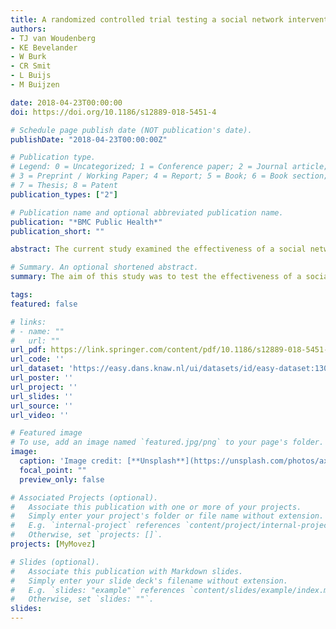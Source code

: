 ```yaml
---
title: A randomized controlled trial testing a social network intervention to promote physical activity among adolescents
authors:
- TJ van Woudenberg
- KE Bevelander
- W Burk
- CR Smit
- L Buijs
- M Buijzen

date: 2018-04-23T00:00:00
doi: https://doi.org/10.1186/s12889-018-5451-4

# Schedule page publish date (NOT publication's date).
publishDate: "2018-04-23T00:00:00Z"

# Publication type.
# Legend: 0 = Uncategorized; 1 = Conference paper; 2 = Journal article;
# 3 = Preprint / Working Paper; 4 = Report; 5 = Book; 6 = Book section;
# 7 = Thesis; 8 = Patent
publication_types: ["2"]

# Publication name and optional abbreviated publication name.
publication: "*BMC Public Health*"
publication_short: ""

abstract: The current study examined the effectiveness of a social network intervention to promote physical activity among adolescents. Social network interventions utilize peer influence to change behavior by identifying the most influential individuals within social networks (i.e., influence agents), and training them to promote the target behavior. A total of 190 adolescents (46.32% boys; M age = 12.17, age range 11–14 years) were randomly allocated to either the intervention or control condition. In the intervention condition, the most influential adolescents (based on peer nominations of classmates) in each classroom were trained to promote physical activity among their classmates. Participants received a research smartphone to complete questionnaires and an accelerometer to measure physical activity (steps per day) at baseline, and during the intervention one month later. A multilevel model tested the effectiveness of the intervention, controlling for clustering of data within participants and days. No intervention effect was observed, b = .04, SE = .10, p = .66. This was one of the first studies to test whether physical activity in adolescents could be promoted via influence agents, and the first social network intervention to use smartphones to do so. Important lessons and implications are discussed concerning the selection criterion of the influence agents, the use of smartphones in social network intervention, and the rigorous analyses used to control for confounding factors.

# Summary. An optional shortened abstract.
summary: The aim of this study was to test the effectiveness of a social network intervention to promote physical activity.

tags:
featured: false

# links:
# - name: ""
#   url: ""
url_pdf: https://link.springer.com/content/pdf/10.1186/s12889-018-5451-4.pdf
url_code: ''
url_dataset: 'https://easy.dans.knaw.nl/ui/datasets/id/easy-dataset:130376'
url_poster: ''
url_project: ''
url_slides: ''
url_source: ''
url_video: ''

# Featured image
# To use, add an image named `featured.jpg/png` to your page's folder. 
image:
  caption: 'Image credit: [**Unsplash**](https://unsplash.com/photos/axTm0ee3YP4)'
  focal_point: ""
  preview_only: false

# Associated Projects (optional).
#   Associate this publication with one or more of your projects.
#   Simply enter your project's folder or file name without extension.
#   E.g. `internal-project` references `content/project/internal-project/index.md`.
#   Otherwise, set `projects: []`.
projects: [MyMovez]

# Slides (optional).
#   Associate this publication with Markdown slides.
#   Simply enter your slide deck's filename without extension.
#   E.g. `slides: "example"` references `content/slides/example/index.md`.
#   Otherwise, set `slides: ""`.
slides:
---
```

